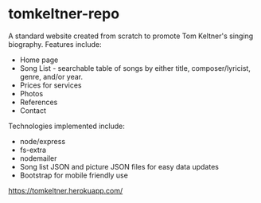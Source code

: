 # tomkeltner-repo
A standard website created from scratch to promote Tom Keltner's singing biography.
Features include:
* Home page
* Song List - searchable table of songs by either title, composer/lyricist, genre, and/or year.
* Prices for services
* Photos
* References
* Contact

Technologies implemented include:
* node/express
* fs-extra
* nodemailer
* Song list JSON and picture JSON files for easy data updates
* Bootstrap for mobile friendly use

https://tomkeltner.herokuapp.com/
